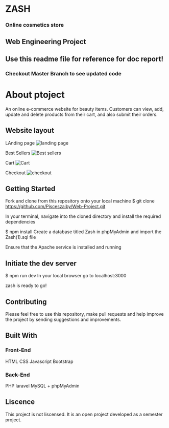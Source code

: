 # ZASH
### Online cosmetics store

## Web Engineering Project 
## Use this readme file for reference for doc report!
### Checkout Master Branch to see updated code


# About ptoject
An online e-commerce website for beauty items. Customers can view, add, update and delete products from their cart, and also submit their orders.

## Website layout

LAnding page
![landing page](https://github.com/Pisceszaiby/Web-Project/blob/main/landing%20page.png)

Best Sellers
![Best sellers](https://github.com/Pisceszaiby/Web-Project/blob/main/best%20sellers.png)

Cart
![Cart](https://github.com/Pisceszaiby/Web-Project/blob/main/shopping%20cart.png)

Checkout
![checkout](https://github.com/Pisceszaiby/Web-Project/blob/main/checkout.png)

## Getting Started

Fork and clone from this repository onto your local machine
$ git clone https://github.com/Pisceszaiby/Web-Project.git

In your terminal, navigate into the cloned directory and install the required dependencies

$ npm install
Create a database titled Zash in phpMyAdmin and import the Zash(1).sql file

Ensure that the Apache service is installed and running

## Initiate the dev server

$ npm run dev
In your local browser go to localhost:3000

zash is ready to go!

## Contributing

Please feel free to use this repository, make pull requests and help improve the project by sending suggestions and improvements.

## Built With

### Front-End
HTML
CSS
Javascript
Bootstrap

### Back-End

PHP laravel
MySQL + phpMyAdmin

## Liscence
This project is not liscensed. It is an open project developed as a semester project.
